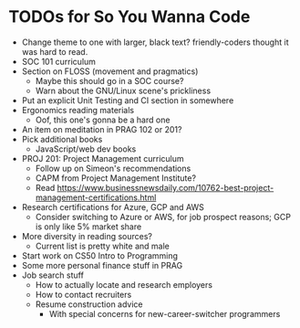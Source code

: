 # TODOs for So You Wanna Code

* Change theme to one with larger, black text? friendly-coders thought it was hard to read.
* SOC 101 curriculum
* Section on FLOSS (movement and pragmatics)
  * Maybe this should go in a SOC course?
  * Warn about the GNU/Linux scene's prickliness
* Put an explicit Unit Testing and CI section in somewhere
* Ergonomics reading materials
  * Oof, this one's gonna be a hard one
* An item on meditation in PRAG 102 or 201?
* Pick additional books
  * JavaScript/web dev books
* PROJ 201: Project Management curriculum
  * Follow up on Simeon's recommendations
  * CAPM from Project Management Institute?
  * Read <https://www.businessnewsdaily.com/10762-best-project-management-certifications.html>
* Research certifications for Azure, GCP and AWS
  * Consider switching to Azure or AWS, for job prospect reasons; GCP is only like 5% market share
* More diversity in reading sources?
  * Current list is pretty white and male
* Start work on CS50 Intro to Programming
* Some more personal finance stuff in PRAG
* Job search stuff
  * How to actually locate and research employers
  * How to contact recruiters
  * Resume construction advice
    * With special concerns for new-career-switcher programmers
